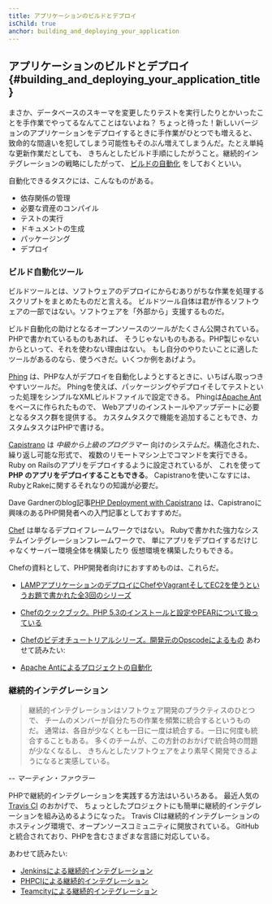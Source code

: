 ```yaml
---
title: アプリケーションのビルドとデプロイ
isChild: true
anchor: building_and_deploying_your_application
---
```


## アプリケーションのビルドとデプロイ {#building_and_deploying_your_application_title}

まさか、データベースのスキーマを変更したりテストを実行したりとかいったことを手作業でやってるなんてことはないよね？
ちょっと待った！新しいバージョンのアプリケーションをデプロイするときに手作業がひとつでも増えると、
致命的な間違いを犯してしまう可能性もそのぶん増えてしまうんだ。たとえ単純な更新作業だとしても、
きちんとしたビルド手順にしたがうこと。継続的インテグレーションの戦略にしたがって、
[ビルドの自動化](http://ja.wikipedia.org/wiki/ビルド_(ソフトウェア)) をしておくといい。

自動化できるタスクには、こんなものがある。

* 依存関係の管理
* 必要な資産のコンパイル
* テストの実行
* ドキュメントの生成
* パッケージング
* デプロイ


### ビルド自動化ツール

ビルドツールとは、ソフトウェアのデプロイにからむありがちな作業を処理するスクリプトをまとめたものだと言える。
ビルドツール自体は君が作るソフトウェアの一部ではない。ソフトウェアを「外部から」支援するものだ。

ビルド自動化の助けとなるオープンソースのツールがたくさん公開されている。PHPで書かれているものもあれば、
そうじゃないものもある。PHP製じゃないからといって、それを使わない理由はない。
もし自分のやりたいことに適したツールがあるのなら、使うべきだ。いくつか例をあげよう。

[Phing](http://www.phing.info/) は、PHPな人がデプロイを自動化しようとするときに、いちばん取っつきやすいツールだ。
Phingを使えば、パッケージングやデプロイそしてテストといった処理をシンプルなXMLビルドファイルで設定できる。
Phingは[Apache Ant](http://ant.apache.org/) をベースに作られたもので、
Webアプリのインストールやアップデートに必要となるタスク群を提供する。
カスタムタスクで機能を追加することもでき、カスタムタスクはPHPで書ける。

[Capistrano](https://github.com/capistrano/capistrano/wiki) は
*中級から上級のプログラマー* 向けのシステムだ。構造化された、繰り返し可能な形式で、
複数のリモートマシン上でコマンドを実行できる。
Ruby on Railsのアプリをデプロイするように設定されているが、
これを使って **PHP のアプリをデプロイすることもできる**。
Capistranoを使いこなすには、RubyとRakeに関するそれなりの知識が必要だ。

Dave Gardnerのblog記事[PHP Deployment with Capistrano](http://www.davegardner.me.uk/blog/2012/02/13/php-deployment-with-capistrano/) 
は、Capistranoに興味のあるPHP開発者への入門記事としておすすめだ。

[Chef](http://www.opscode.com/chef/) は単なるデプロイフレームワークではない。
Rubyで書かれた強力なシステムインテグレーションフレームワークで、
単にアプリをデプロイするだけじゃなくサーバー環境全体を構築したり
仮想環境を構築したりもできる。

Chefの資料として、PHP開発者向けにおすすめものは、これらだ。

* [LAMPアプリケーションのデプロイにChefやVagrantそしてEC2を使うというお題で書かれた全3回のシリーズ](http://www.jasongrimes.org/2012/06/managing-lamp-environments-with-chef-vagrant-and-ec2-1-of-3/)
* [Chefのクックブック。PHP 5.3のインストールと設定やPEARについて扱っている](https://github.com/opscode-cookbooks/php)
* [Chefのビデオチュートリアルシリーズ。開発元のOpscodeによるもの](https://www.youtube.com/playlist?list=PLrmstJpucjzWKt1eWLv88ZFY4R1jW8amR)
あわせて読みたい:

* [Apache Antによるプロジェクトの自動化](http://net.tutsplus.com/tutorials/other/automate-your-projects-with-apache-ant/)

### 継続的インテグレーション

> 継続的インテグレーションはソフトウェア開発のプラクティスのひとつで、
> チームのメンバーが自分たちの作業を頻繁に統合するというものだ。
> 通常は、各自が少なくとも一日に一度は統合する。一日に何度も統合することもある。
> 多くのチームが、この方針のおかげで統合時の問題が少なくなるし、
> きちんとしたソフトウェアをより素早く開発できるようになると実感している。

*-- マーティン・ファウラー*

PHPで継続的インテグレーションを実践する方法はいろいろある。
最近人気の[Travis CI](https://travis-ci.org/) のおかげで、
ちょっとしたプロジェクトにも簡単に継続的インテグレーションを組み込めるようになった。
Travis CIは継続的インテグレーションのホスティング環境で、オープンソースコミュニティに開放されている。
GitHubと統合されており、PHPを含むさまざまな言語に対応している。

あわせて読みたい:

* [Jenkinsによる継続的インテグレーション](http://jenkins-ci.org/)
* [PHPCIによる継続的インテグレーション](http://www.phptesting.org/)
* [Teamcityによる継続的インテグレーション](http://www.jetbrains.com/teamcity/)
